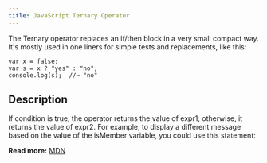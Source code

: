 ```yaml
---
title: JavaScript Ternary Operator
---
```

The Ternary operator replaces an if/then block in a very small compact way. It's mostly used in one liners for simple tests and replacements, like this:

    var x = false;
    var s = x ? "yes" : "no";
    console.log(s);  //→ "no"

## Description

If condition is true, the operator returns the value of expr1; otherwise, it returns the value of expr2\. For example, to display a different message based on the value of the isMember variable, you could use this statement:

**Read more:** [MDN](https://developer.mozilla.org/en-US/docs/Web/JavaScript/Reference/Operators/Conditional_Operator)